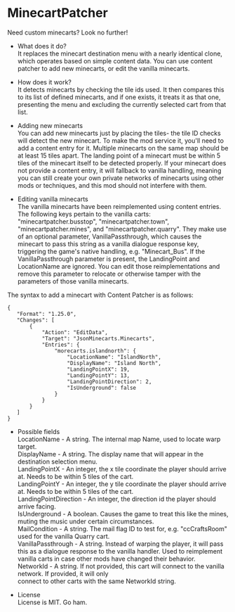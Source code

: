 # MinecartPatcher
 Need custom minecarts? Look no further!
 
 * What does it do?  
 It replaces the minecart destination menu with a nearly identical clone, which
 operates based on simple content data. You can use content patcher to add new minecarts,
 or edit the vanilla minecarts.
 
 * How does it work?  
 It detects minecarts by checking the tile ids used. It then compares this to its list
 of defined minecarts, and if one exists, it treats it as that one, presenting the menu
 and excluding the currently selected cart from that list.  
 
 * Adding new minecarts  
 You can add new minecarts just by placing the tiles- the tile ID checks will detect the
 new minecart. To make the mod service it, you'll need to add a content entry for it.
 Multiple minecarts on the same map should be at least 15 tiles apart. The landing point
 of a minecart must be within 5 tiles of the minecart itself to be detected properly. If
 your minecart does not provide a content entry, it will fallback to vanilla handling, 
 meaning you can still create your own private networks of minecarts using other mods or
 techniques, and this mod should not interfere with them.
 
 * Editing vanilla minecarts  
 The vanilla minecarts have been reimplemented using content entries. The following keys
 pertain to the vanilla carts: "minecartpatcher.busstop", "minecartpatcher.town", 
 "minecartpatcher.mines", and "minecartpatcher.quarry". They make use of an optional parameter,
 VanillaPassthrough, which causes the minecart to pass this string as a vanilla dialogue 
 response key, triggering the game's native handling, e.g. "Minecart_Bus". If the 
 VanillaPassthrough parameter is present, the LandingPoint and LocationName are ignored. 
 You can edit those reimplementations and remove this parameter to relocate or otherwise 
 tamper with the parameters of those vanilla minecarts.
   
 The syntax to add a minecart with Content Patcher is as follows:  
   
 ```
 {
	"Format": "1.25.0",
	"Changes": [
		{
			"Action": "EditData",
			"Target": "JsonMinecarts.Minecarts",
			"Entries": {
				"morecarts.islandnorth": {
					"LocationName": "IslandNorth",
					"DisplayName": "Island North",
					"LandingPointX": 19,
					"LandingPointY": 13,
					"LandingPointDirection": 2,
					"IsUnderground": false
				}
			}
		}
	]
 }
 ```
 
 * Possible fields  
 LocationName - A string. The internal map Name, used to locate warp target.  
 DisplayName - A string. The display name that will appear in the destination selection menu.  
 LandingPointX - An integer, the x tile coordinate the player should arrive at. Needs to be within 5 tiles of the cart.  
 LandingPointY - An integer, the y tile coordinate the player should arrive at. Needs to be within 5 tiles of the cart.  
 LandingPointDirection - An integer, the direction id the player should arrive facing.  
 IsUnderground - A boolean. Causes the game to treat this like the mines, muting the music under certain circumstances.  
 MailCondition - A string.  The mail flag ID to test for, e.g. "ccCraftsRoom" used for the vanilla Quarry cart.  
 VanillaPassthrough - A string. Instead of warping the player, it will pass this as a dialogue response to the vanilla
 handler. Used to reimplement vanilla carts in case other mods have changed their behavior.  
 NetworkId - A string. If not provided, this cart will connect to the vanilla network. If provided, it will only  
 connect to other carts with the same NetworkId string.  

 * License  
 License is MIT. Go ham.